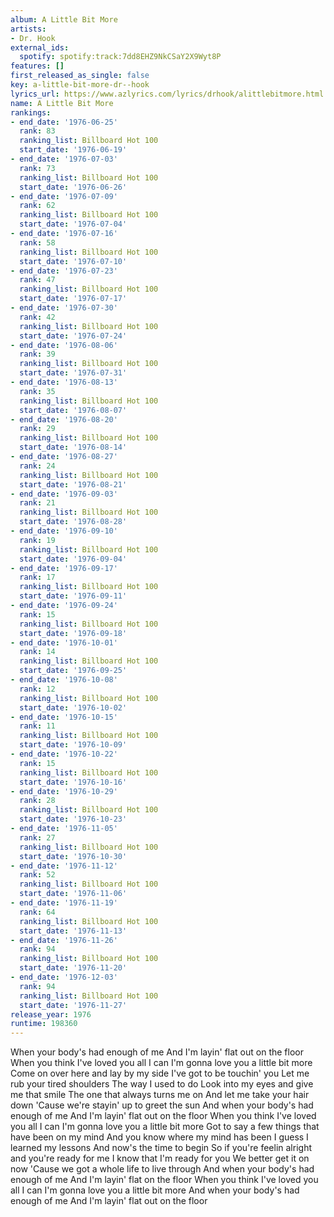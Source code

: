 ```yaml
---
album: A Little Bit More
artists:
- Dr. Hook
external_ids:
  spotify: spotify:track:7dd8EHZ9NkCSaY2X9Wyt8P
features: []
first_released_as_single: false
key: a-little-bit-more-dr--hook
lyrics_url: https://www.azlyrics.com/lyrics/drhook/alittlebitmore.html
name: A Little Bit More
rankings:
- end_date: '1976-06-25'
  rank: 83
  ranking_list: Billboard Hot 100
  start_date: '1976-06-19'
- end_date: '1976-07-03'
  rank: 73
  ranking_list: Billboard Hot 100
  start_date: '1976-06-26'
- end_date: '1976-07-09'
  rank: 62
  ranking_list: Billboard Hot 100
  start_date: '1976-07-04'
- end_date: '1976-07-16'
  rank: 58
  ranking_list: Billboard Hot 100
  start_date: '1976-07-10'
- end_date: '1976-07-23'
  rank: 47
  ranking_list: Billboard Hot 100
  start_date: '1976-07-17'
- end_date: '1976-07-30'
  rank: 42
  ranking_list: Billboard Hot 100
  start_date: '1976-07-24'
- end_date: '1976-08-06'
  rank: 39
  ranking_list: Billboard Hot 100
  start_date: '1976-07-31'
- end_date: '1976-08-13'
  rank: 35
  ranking_list: Billboard Hot 100
  start_date: '1976-08-07'
- end_date: '1976-08-20'
  rank: 29
  ranking_list: Billboard Hot 100
  start_date: '1976-08-14'
- end_date: '1976-08-27'
  rank: 24
  ranking_list: Billboard Hot 100
  start_date: '1976-08-21'
- end_date: '1976-09-03'
  rank: 21
  ranking_list: Billboard Hot 100
  start_date: '1976-08-28'
- end_date: '1976-09-10'
  rank: 19
  ranking_list: Billboard Hot 100
  start_date: '1976-09-04'
- end_date: '1976-09-17'
  rank: 17
  ranking_list: Billboard Hot 100
  start_date: '1976-09-11'
- end_date: '1976-09-24'
  rank: 15
  ranking_list: Billboard Hot 100
  start_date: '1976-09-18'
- end_date: '1976-10-01'
  rank: 14
  ranking_list: Billboard Hot 100
  start_date: '1976-09-25'
- end_date: '1976-10-08'
  rank: 12
  ranking_list: Billboard Hot 100
  start_date: '1976-10-02'
- end_date: '1976-10-15'
  rank: 11
  ranking_list: Billboard Hot 100
  start_date: '1976-10-09'
- end_date: '1976-10-22'
  rank: 15
  ranking_list: Billboard Hot 100
  start_date: '1976-10-16'
- end_date: '1976-10-29'
  rank: 28
  ranking_list: Billboard Hot 100
  start_date: '1976-10-23'
- end_date: '1976-11-05'
  rank: 27
  ranking_list: Billboard Hot 100
  start_date: '1976-10-30'
- end_date: '1976-11-12'
  rank: 52
  ranking_list: Billboard Hot 100
  start_date: '1976-11-06'
- end_date: '1976-11-19'
  rank: 64
  ranking_list: Billboard Hot 100
  start_date: '1976-11-13'
- end_date: '1976-11-26'
  rank: 94
  ranking_list: Billboard Hot 100
  start_date: '1976-11-20'
- end_date: '1976-12-03'
  rank: 94
  ranking_list: Billboard Hot 100
  start_date: '1976-11-27'
release_year: 1976
runtime: 198360
---
```

When your body's had enough of me
And I'm layin' flat out on the floor
When you think I've loved you all I can
I'm gonna love you a little bit more
Come on over here and lay by my side
I've got to be touchin' you
Let me rub your tired shoulders
The way I used to do
Look into my eyes and give me that smile
The one that always turns me on
And let me take your hair down
'Cause we're stayin' up to greet the sun
And when your body's had enough of me
And I'm layin' flat out on the floor
When you think I've loved you all I can
I'm gonna love you a little bit more
Got to say a few things that have been on my mind
And you know where my mind has been
I guess I learned my lessons
And now's the time to begin
So if you're feelin alright and you're ready for me
I know that I'm ready for you
We better get it on now
'Cause we got a whole life to live through
And when your body's had enough of me
And I'm layin' flat on the floor
When you think I've loved you all I can
I'm gonna love you a little bit more
And when your body's had enough of me
And I'm layin' flat out on the floor
